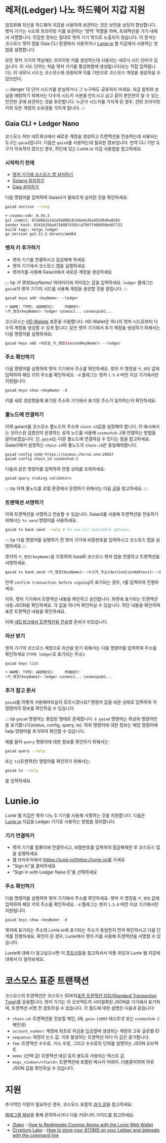 <!-- markdown-link-check-disable -->
# 레저(Ledger) 나노 하드웨어 지갑 지원

암호화폐 자산을 하드웨어 지갑을 사용하여 보관하는 것은 보안을 상당히 향상합니다. 렛저 기기는 시드와 프라이빗 키를 보관하는 '영역' 역할을 하며, 트래잭션을 기기 내에서 서명합니다. 민감한 정보는 절대로 렛저 기기 밖으로 노출되지 않습니다. 이 문서는 코스모스 렛저 앱을 Gaia CLI 환경에서 사용하거나 [Lunie.io](https://lunie.io/#/) 웹 지갑에서 사용하는 방법을 설명합니다.

모든 렛저 기기의 핵심에는 프라이빗 키를 생성하는데 사용되는 네모닉 시드 단어가 있습니다. 이 시드 단어는 처음 렛저 기기를 활성화할때 생성됩니다(또는 직접 입력됩니다). 이 네모닉 시드는 코스모스와 호환되며 이를 기반으로 코스모스 계정을 생성하실 수 있쓰빈다.

::: danger
12 단어 시드키를 분실하거나 그 누구와도 공유하지 마세요. 자금 탈취와 손실을 예방하기 위해서는 다수의 시드키 사본을 만드시고 금고 같이 본인만이 알 수 있는 안전한 곳에 보관하는 것을 추천합니다. 누군가 시드키를 가지게 된 경우, 관련 프라이빗 키와 모든 계정의 소유권을 가지게 됩니다.
:::

## Gaia CLI + Ledger Nano

코스모스 허브 네트워크에서 새로운 계정을 생성하고 트랜잭션을 전송하는데 사용되는 도구는 `gaiad`입니다. 다음은 `gaiad`를 사용하는데 필요한 정보입니다. 만약 CLI 기반 도구가 익숙하지 않으신 경우, 하단에 있는 Lunie.io 지갑 사용법을 참고하세요.

### 시작하기 전에

- [렛저 기기에 코스모스 앱 설치하기](https://github.com/cosmos/ledger-cosmos/blob/master/README.md#installing)
- [Golang 설치하기](https://golang.org/doc/install)
- [Gaia 설치하기](https://cosmos.network/docs/cosmos-hub/installation.html)

다음 명령어를 입력하여 Gaiacli가 올바르게 설치된 것을 확인하세요:

```bash
gaiad version --long

➜ cosmos-sdk: 0.34.3
git commit: 67ab0b1e1d1e5b898c8cbdede35ad5196dba01b2
vendor hash: 0341b356ad7168074391ca7507f40b050e667722
build tags: netgo ledger
go version go1.11.5 darwin/amd64

```

### 렛저 키 추가하기

- 렛저 기기를 연결하시고 잠금해제 하세요
- 렛저 기기에서 코스모스 앱을 실행하세요
- 렛저키를 사용해 Gaiacli에서 새로운 계정을 생성하세요

::: tip
_키 명칭(keyName)_ 파라미터에 의미있는 값을 입력하세요. `ledger` 플래그는 `gaiad`가 렛저 기기의 시드를 사용해 계정을 생성할 것을 알립니다.
:::

```bash
gaiad keys add <keyName> --ledger

➜ NAME: TYPE: ADDRESS:     PUBKEY:
<키_명칭(keyName)> ledger cosmos1... cosmospub1...
```

코스모스는 [HD Wallets](./hd-wallets.md) 표준을 사용합니다. HD Wallet은 하나의 렛저 시드로부터 다수의 계정을 생성할 수 있게 합니다. 같은 렛저 기기에서 추가 계정을 생성하기 위해서는 다음 명령어를 실행하세요:

```bash
gaiad keys add <새로운_키_명칭(secondKeyName)> --ledger
```

### 주소 확인하기

다음 명령어를 실행하여 렛저 기기에서 주소를 확인하세요. 렛저 키 명칭을 `키_명칭` 값에 입력하여 해당 키의 주소를 확인하세요. `-d` 플래그는 렛저 `1.5.0` 버전 이상 기기에서만 지원됩니다.

```bash
gaiad keys show <keyName> -d
```

키를 새로 생성했을때 표기된 주소와 기기에서 표기된 주소가 일치하는지 확인하세요.

### 풀노드에 연결하기

이제 gaiacli를 코스모스 풀노드의 주소와 `chain-id`값을 설정해야 합니다. 이 예시에서는 코러스원 검증인이 운영하는 공개 노드를 사용해 `cosmoshub-2`에 연결하는 방법을 알아보겠습니다. 단, `gaiad`는 다른 풀노드에 연결하실 수 있다는 점을 참고하세요. Gaiacli에서 설정하는 `chain-id`와 풀노드의 `chain-id`은 동일해야합니다.

```bash
gaiad config node https://cosmos.chorus.one:26657
gaiad config chain_id cosmoshub-2
```

다음과 같은 명령어를 입력하여 연결 상태를 조회하세요:

``` bash
gaiad query staking validators
```

::: tip
자체 풀노드를 로컬 환경에서 운영하기 위해서는 다음 [글](https://cosmos.network/docs/cosmos-hub/join-mainnet.html#setting-up-a-new-node)을 참고하세요.
:::

### 트랜잭션 서명하기

이제 트랜잭션을 서명하고 전송할 수 있습니다. Gaiacli를 사용해 트랜잭션을 전송하기 위해서는 `tx send` 명령어를 사용하세요.

``` bash
gaiad tx bank send --help # to see all available options.
```

::: tip
다음 명령어를 실행하기 전 렛저 기기에 비밀번호를 입력하시고 코스모스 앱을 실행하세요
:::

렛저의 `키_명칭(keyName)`을 지정하여 Gaia와 코스모스 렛저 앱을 연결하고 트랜잭션을 서명하세요.

```bash
gaiad tx bank send <키_명칭(keyName)> <수신자_주소(destinationAddress)> <수량(amount)><단위(denomination)>
```

만약 `confirm transaction before signing`이 표기되는 경우, `Y`를 입력하여 진행하세요.

이후, 렛저 기기에서 트랜잭션 내용을 확인하고 승인합니다. 화면에 표기되는 트랜잭션 내용 JSON을 확인하세요. 각 값을 하나씩 확인하실 수 있습니다. 하단 내용을 확인하여 표준 트랜잭션 내용을 확인하세요.

이제 [네트워크에서 트랜잭션을 전송](./delegator-guide-cli.md#sending-transactions)할 준비가 되었습니다.

### 자산 받기

렛저 기기의 코스모스 계정으로 자산을 받기 위해서는 다음 명령어를 입력하여 주소를 확인하세요 (`TYPE ledger`로 표기되는 주소):

```bash
gaiad keys list

➜ NAME: TYPE: ADDRESS:     PUBKEY:
<키_명칭(keyName)> ledger cosmos1... cosmospub1...
```

### 추가 참고 문서

`gaiad`를 어떻게 사용해야되실지 모르시겠나요? 명령어 값을 비운 상태로 입력하여 각 명령어의 정보를 확인하실 수 있습니다.

::: tip
`gaiad` 명령어는 중첩된 형태로 존재합니다. `$ gaiad` 명령어는 최상위 명령어만을 표기합니다(status, config, query, tx). 하위 명령어에 대한 정보는 해당 명령어에 help 명령어를 추가하여 확인할 수 있습니다.

예를 들어 `query` 명령어에 대한 정보를 확인하기 위해서는:

```bash
gaiad query --help
```

또는 `tx`(트랜잭션) 명령어를 확인하기 위해서는:

```bash
gaiad tx --help
```

를 입력하세요.

# Lunie.io
<!-- markdown-link-check-disable-next-line -->
Lunie 웹 지갑은 렛저 나노 S 기기를 사용해 서명하는 것을 지원합니다. 다음은 [Lunie.io](https://lunie.io) 지갑을 Ledger 기기로 사용하는 방법을 정리합니다.

### 기기 연결하기

- 렛저 기기를 컴퓨터에 연결하시고, 비밀번호를 입력하여 잠금해제한 후 코스모스 앱을 실행하세요<!-- markdown-link-check-disable-next-line -->
- 웹 브라우저에서 [https://lunie.io](https://lunie.io)를 가세요
- "Sign In"을 클릭하세요
- "Sign in with Ledger Nano S"를 선택하세요

### 주소 확인하기

다음 명령어를 실행하여 렛저 기기에서 주소를 확인하세요. 렛저 키 명칭을 `키_명칭` 값에 입력하여 해당 키의 주소를 확인하세요. `-d` 플래그는 렛저 `1.5.0` 버전 이상 기기에서만 지원됩니다.

```bash
gaiad keys show <keyName> -d
```

렛저에 표기되는 주소와 Lunie.io에 표기되는 주소가 동일한지 먼저 확인하시고 다음 단계를 진행하세요. 확인이 된 경우, Lunie에서 렛저 키를 사용해 트랜잭션을 서명할 수 있습니다.

Lunie에 대해 더 알고싶으시면 이 [투토리얼](https://medium.com/easy2stake/how-to-delegate-re-delegate-un-delegate-cosmos-atoms-with-the-lunie-web-wallet-eb72369e52db)을 참고하셔서 아톰 위임과 Lunie 웹 지갑에 대해서 더 알아보세요.

# 코스모스 표준 트랜잭션

코스모스의 트랜잭션은 코스모스 SDK의[표준 트랜잭션 타입(Standard Transaction Type)](https://godoc.org/github.com/cosmos/cosmos-sdk/x/auth#StdTx)를 응용합니다. 렛저 기기는 이 오브젝트의 시리얼화된 JSON을 기기에서 표기하며, 트랜잭션 서명 전 검토하실 수 있습니다. 각 필드에 대한 설명은 다음과 같습니다:

- `chain-id`: 트랜잭션을 전송할 체인, (예, `gaia-13003` 테스트넷 또는 `cosmoshub-2` 메인넷)
- `account_number`: 계정에 최초로 자금을 입금할때 생성되는 계정의 고유 글로벌 ID
- `sequence`: 계정의 논스 값. 이후 발생하는 트랜잭션 마다 이 값은 증가합니다.
- `fee`: 트랜잭션 수수료, 가스 수량, 그리고 수수료의 단위를 설명하는 JSON 오브젝트
- `memo`: (선택 값) 트랜잭션 태깅 등의 용도로 사용되는 텍스트 값
- `msgs_<index>/<field>`: 트랜잭션에 포함된 메시지 어레이. 더블클릭하여 하위 JSON 값을 확인하실 수 있습니다.

# 지원

추가적인 지원이 필요하신 경우, 코스모스 포럼의 [과거 글](https://forum.cosmos.network/search?q=ledger)을 참고하세요.

[텔레그램 채널](https://t.me/cosmosproject)을 통해 문의하시거나 다음 커뮤니티 가이드를 참고하세요:

- [Ztake](https://medium.com/@miranugumanova) - [How to Redelegate Cosmos Atoms with the Lunie Web Wallet](https://medium.com/@miranugumanova/how-to-re-delegate-cosmos-atoms-with-lunie-web-wallet-8303752832c5)
- [Cryptium Labs](https://medium.com/cryptium-cosmos) - [How to store your ATOMS on your Ledger and delegate with the command line](https://medium.com/cryptium-cosmos/how-to-store-your-cosmos-atoms-on-your-ledger-and-delegate-with-the-command-line-929eb29705f)

<!-- markdown-link-check-enable -->
